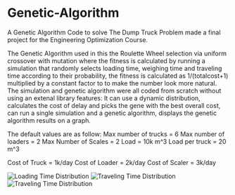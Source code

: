 # Genetic-Algorithm
A Genetic Algorithm Code to solve The Dump Truck Problem made a final project for the Engineering Optimization Course.

The Genetic Algorithm used in this the Roulette Wheel selection via uniform crossover with mutation where the fitness is calculated by running a simulation that randomly selects loading time, weighing time and traveling time according to their probability, the fitness is calculated as 1/(totalcost+1) multiplied by a constant factor to to make the number look more natural.
The simulation and genetic algorithm were all coded from scratch without using an extenal library
features: It can use a dynamic distribution, calculates the cost of delay and picks the gene with the best overall cost, can run a single simulation and a genetic algorithm, displays the genetic algorithm results on a graph.


The default values are as follow:
Max number of trucks = 6
Max number of loaders = 2
Max Number of Scales = 2
Load = 10k m^3
Load per truck = 20 m^3

Cost of Truck = 1k/day
Cost of Loader = 2k/day
Cost of Scaler = 3k/day

![Loading Time Distribution](https://github.com/CSBebo/Genetic-Algorithm/blob/master/My%20Genetic%20Algorithm%20GUI/Loading%20Time.JPG)
![Traveling Time Distribution](https://github.com/CSBebo/Genetic-Algorithm/blob/master/My%20Genetic%20Algorithm%20GUI/Weighing%20Time.JPG)
![Traveling
Time Distribution](https://github.com/CSBebo/Genetic-Algorithm/blob/master/My%20Genetic%20Algorithm%20GUI/Travel%20Time.JPG)
